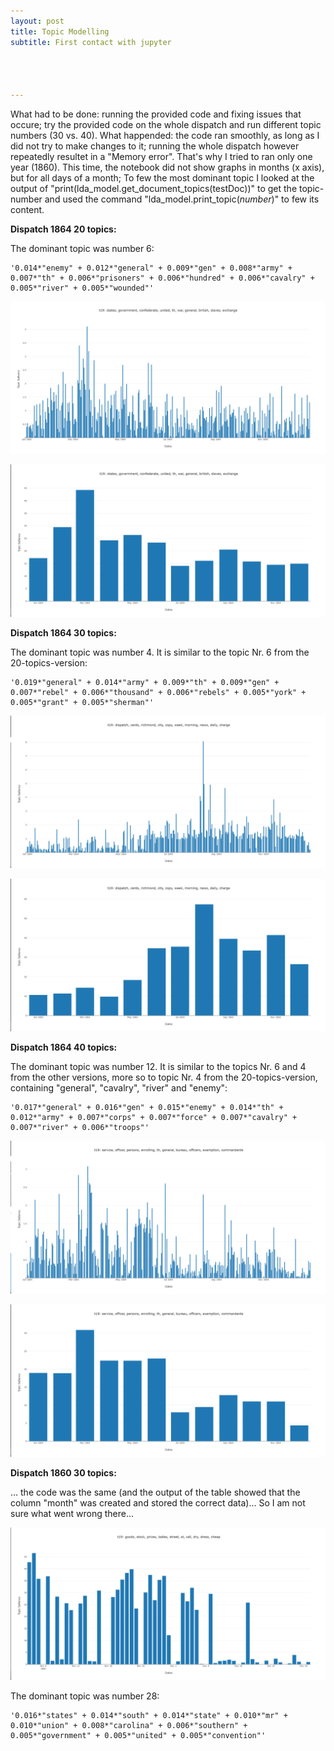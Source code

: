 ```yaml
---
layout: post
title: Topic Modelling
subtitle: First contact with jupyter




---
```

What had to be done: running the provided code and fixing issues that occure; try the provided code on the whole dispatch and run different topic numbers (30 vs. 40).
What happended: the code ran smoothly, as long as I did not try to make changes to it; running the whole dispatch however repeatedly resultet in a "Memory error". That's why I tried to ran only one year (1860). This time, the notebook did not show graphs in months (x axis), but for all days of a month;
To few the most dominant topic I looked at the output of "print(lda_model.get_document_topics(testDoc))" to get the topic-number and used the command "lda_model.print_topic(*number*)" to few its content.

**Dispatch 1864 20 topics:**

The dominant topic was number 6:
~~~
'0.014*"enemy" + 0.012*"general" + 0.009*"gen" + 0.008*"army" + 0.007*"th" + 0.006*"prisoners" + 0.006*"hundred" + 0.006*"cavalry" + 0.005*"river" + 0.005*"wounded"'
~~~

![image 1864_20](/img/1864output.jpg)

![image 1864_20](/img/1864output2.jpg)

**Dispatch 1864 30 topics:**

The dominant topic was number 4. It is similar to the topic Nr. 6 from the 20-topics-version:
~~~
'0.019*"general" + 0.014*"army" + 0.009*"th" + 0.009*"gen" + 0.007*"rebel" + 0.006*"thousand" + 0.006*"rebels" + 0.005*"york" + 0.005*"grant" + 0.005*"sherman"'
~~~

![image 1864_30](/img/1864output30.jpg)

![image 1864_30](/img/1864output302.jpg)

**Dispatch 1864 40 topics:**

The dominant topic was number 12. It is similar to the topics Nr. 6 and 4 from the other versions, more so to topic Nr. 4 from the 20-topics-version, containing "general", "cavalry", "river" and "enemy":

~~~
'0.017*"general" + 0.016*"gen" + 0.015*"enemy" + 0.014*"th" + 0.012*"army" + 0.007*"corps" + 0.007*"force" + 0.007*"cavalry" + 0.007*"river" + 0.006*"troops"'
~~~

![image 1864_40](/img/1864output40.jpg)

![image 1864_40](/img/1864output402.jpg)

**Dispatch 1860 30 topics:**

... the code was the same (and the output of the table showed that the column "month" was created and stored the correct data)... So I am not sure what went wrong there...

![image 1864_30](/img/1860output.jpg)

The dominant topic was number 28:
~~~
'0.016*"states" + 0.014*"south" + 0.014*"state" + 0.010*"mr" + 0.010*"union" + 0.008*"carolina" + 0.006*"southern" + 0.005*"government" + 0.005*"united" + 0.005*"convention"'
~~~
